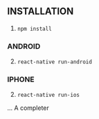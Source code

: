 ## INSTALLATION ##

1. ```npm install```
### ANDROID
2. ```react-native run-android```
### IPHONE
2. ```react-native run-ios```

... A completer
